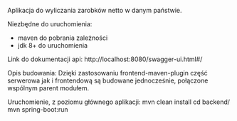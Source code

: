 Aplikacja do wyliczania zarobków netto w danym państwie.

Niezbędne do uruchomienia:
- maven do pobrania zależności
- jdk 8+ do uruchomienia

Link do dokumentacji api:
http://localhost:8080/swagger-ui.html#/

Opis budowania:
Dzięki zastosowaniu frontend-maven-plugin
część serwerowa jak i frontendową są budowane jednocześnie,
połączone wspólnym parent modułem.

Uruchomienie,
z poziomu głównego aplikacji:
mvn clean install
cd backend/
mvn spring-boot:run




